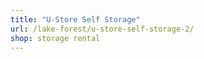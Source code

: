 ```yaml
---
title: "U-Store Self Storage"
url: /lake-forest/u-store-self-storage-2/
shop: storage rental
---
```

